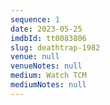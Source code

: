 ```yaml
---
sequence: 1
date: 2023-05-25
imdbId: tt0083806
slug: deathtrap-1982
venue: null
venueNotes: null
medium: Watch TCM
mediumNotes: null
---
```


